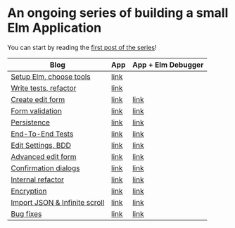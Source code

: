 # An ongoing series of building a small Elm Application

You can start by reading the [first post of the series](https://blog.mrbelloc.dev/posts/trying-out-elm-1/)!

| Blog                                                                                | App                                                     | App + Elm Debugger                                            |
| ----------------------------------------------------------------------------------- | ------------------------------------------------------- | ------------------------------------------------------------- |
| [Setup Elm, choose tools](https://blog.mrbelloc.dev/posts/trying-out-elm-1/)        | [link](https://pablolb.github.io/elm-expenses/part-1/)  |                                                               |
| [Write tests, refactor](https://blog.mrbelloc.dev/posts/trying-out-elm-2/)          | [link](https://pablolb.github.io/elm-expenses/part-2/)  |                                                               |
| [Create edit form](https://blog.mrbelloc.dev/posts/trying-out-elm-3/)               | [link](https://pablolb.github.io/elm-expenses/part-3/)  | [link](https://pablolb.github.io/elm-expenses/part-3-debug/)  |
| [Form validation](https://blog.mrbelloc.dev/posts/trying-out-elm-4/)                | [link](https://pablolb.github.io/elm-expenses/part-4/)  | [link](https://pablolb.github.io/elm-expenses/part-4-debug/)  |
| [Persistence](https://blog.mrbelloc.dev/posts/trying-out-elm-5/)                    | [link](https://pablolb.github.io/elm-expenses/part-5/)  | [link](https://pablolb.github.io/elm-expenses/part-5-debug/)  |
| [End-To-End Tests](https://blog.mrbelloc.dev/posts/trying-out-elm-6/)               | [link](https://pablolb.github.io/elm-expenses/part-6/)  | [link](https://pablolb.github.io/elm-expenses/part-6-debug/)  |
| [Edit Settings, BDD](https://blog.mrbelloc.dev/posts/trying-out-elm-7/)             | [link](https://pablolb.github.io/elm-expenses/part-7/)  | [link](https://pablolb.github.io/elm-expenses/part-7-debug/)  |
| [Advanced edit form](https://blog.mrbelloc.dev/posts/trying-out-elm-8/)             | [link](https://pablolb.github.io/elm-expenses/part-8/)  | [link](https://pablolb.github.io/elm-expenses/part-8-debug/)  |
| [Confirmation dialogs](https://blog.mrbelloc.dev/posts/trying-out-elm-9/)           | [link](https://pablolb.github.io/elm-expenses/part-9/)  | [link](https://pablolb.github.io/elm-expenses/part-9-debug/)  |
| [Internal refactor](https://blog.mrbelloc.dev/posts/trying-out-elm-10/)             | [link](https://pablolb.github.io/elm-expenses/part-10/) | [link](https://pablolb.github.io/elm-expenses/part-10-debug/) |
| [Encryption](https://blog.mrbelloc.dev/posts/trying-out-elm-11/)                    | [link](https://pablolb.github.io/elm-expenses/part-11/) | [link](https://pablolb.github.io/elm-expenses/part-11-debug/) |
| [Import JSON & Infinite scroll](https://blog.mrbelloc.dev/posts/trying-out-elm-12/) | [link](https://pablolb.github.io/elm-expenses/part-12/) | [link](https://pablolb.github.io/elm-expenses/part-12-debug/) |
| [Bug fixes](https://blog.mrbelloc.dev/posts/trying-out-elm-13/)                     | [link](https://pablolb.github.io/elm-expenses/part-13/) | [link](https://pablolb.github.io/elm-expenses/part-13-debug/) |
